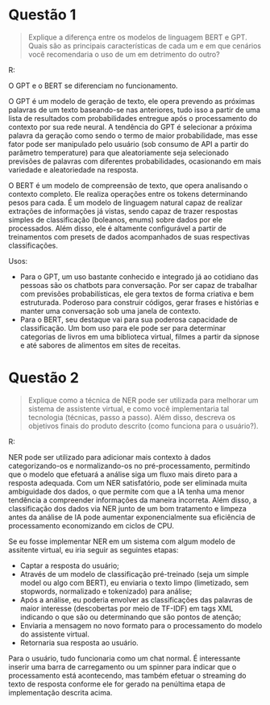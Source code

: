 # Questão 1
> Explique a diferença entre os modelos de linguagem BERT e GPT. Quais são as principais características de cada um e em que cenários você recomendaria o uso de um em detrimento do outro?

R:

O GPT e o BERT se diferenciam no funcionamento.

O GPT é um modelo de geração de texto, ele opera prevendo as próximas palavras de um texto baseando-se nas anteriores, tudo isso a partir de uma lista de resultados com probabilidades entregue 
após o processamento do contexto por sua rede neural. A tendência do GPT é selecionar a próxima palavra da geração como sendo o termo de maior probabilidade, mas esse fator pode ser manipulado
pelo usuário (sob consumo de API a partir do parâmetro temperature) para que aleatoriamente seja selecionado previsões de palavras com diferentes probabilidades, ocasionando em mais variedade
e aleatoriedade na resposta.

O BERT é um modelo de compreensão de texto, que opera analisando o contexto completo. Ele realiza operações entre os tokens determinando pesos para cada. É um modelo de linguagem natural capaz de
realizar extrações de informações já vistas, sendo capaz de trazer respostas simples de classificação (boleanos, enums) sobre dados por ele processados. Além disso, ele é altamente configurável a
partir de treinamentos com presets de dados acompanhados de suas respectivas classificações.

Usos:
- Para o GPT, um uso bastante conhecido e integrado já ao cotidiano das pessoas são os chatbots para conversação. Por ser capaz de trabalhar com previsões probabilísticas, ele gera textos de forma criativa e bem estruturada. Poderoso para construir códigos, gerar frases e histórias e manter uma conversação sob uma janela de contexto.
- Para o BERT, seu destaque vai para sua poderosa capacidade de classificação. Um bom uso para ele pode ser para determinar categorias de livros em uma biblioteca virtual, filmes a partir da sipnose e até sabores de alimentos em sites de receitas.

# Questão 2
> Explique como a técnica de NER pode ser utilizada para melhorar um sistema de assistente virtual, e como você implementaria tal tecnologia (técnicas, passo a passo). Além disso, descreva os objetivos finais do produto descrito (como funciona para o usuário?).

R:

NER pode ser utilizado para adicionar mais contexto à dados categorizando-os e normalizando-os no pré-processamento, permitindo que o modelo que efetuará a análise siga um fluxo mais direto para a resposta adequada. 
Com um NER satisfatório, pode ser eliminada muita ambiguidade dos dados, o que permite com que a IA tenha uma menor tendência a compreender informações da maneira incorreta. Além disso, a classificação
dos dados via NER junto de um bom tratamento e limpeza antes da análise de IA pode aumentar exponencialmente sua eficiência de processamento economizando em ciclos de CPU.

Se eu fosse implementar NER em um sistema com algum modelo de assitente virtual, eu iria seguir as seguintes etapas:
- Captar a resposta do usuário;
- Através de um modelo de classificação pré-treinado (seja um simple model ou algo com BERT), eu enviaria o texto limpo (limetizado, sem stopwords, normalizado e tokenizado) para análise;
- Após a análise, eu poderia envolver as classificações das palavras de maior interesse (descobertas por meio de TF-IDF) em tags XML indicando o que são ou determinando que são pontos de atenção;
- Enviaria a mensagem no novo formato para o processamento do modelo do assistente virtual.
- Retornaria sua resposta ao usuário.

Para o usuário, tudo funcionaria como um chat normal.
É interessante inserir uma barra de carregamento ou um spinner para indicar que o processamento está acontecendo, mas também efetuar o streaming do texto de resposta conforme ele for gerado na penúltima etapa de implementação descrita acima.
